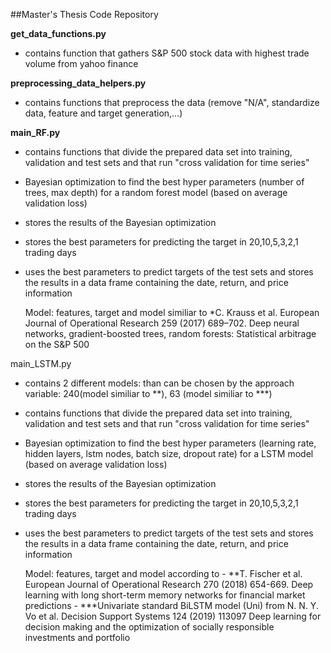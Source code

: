 ##Master's Thesis Code Repository


**get_data_functions.py**

* contains function that  gathers S&P 500 stock data with highest trade volume from yahoo finance

**preprocessing_data_helpers.py**

* contains functions that preprocess the data (remove "N/A", standardize data, feature and target generation,...)
	
**main_RF.py**
	
* contains functions that divide the prepared data set into training, validation and test sets and that run "cross validation for time series"
* Bayesian optimization to find the best hyper parameters (number of trees, max depth) for a random forest model (based on average validation loss)
* stores the results of the Bayesian optimization
* stores the best parameters for predicting the target in 20,10,5,3,2,1 trading days 
* uses the best parameters to predict targets of the test sets and stores the results in a data frame containing the date, return, and price information

	Model: features, target and model similiar to 
		*C. Krauss et al. European Journal of Operational Research 259 (2017) 689–702. Deep neural networks, gradient-boosted trees, random forests: Statistical arbitrage on the S&P 500
	
main_LSTM.py 

* contains 2 different models: than can be chosen by the approach variable: 240(model similiar to **), 63 (model similiar to ***)
* contains functions that divide the prepared data set into training, validation and test sets and that run "cross validation for time series"
* Bayesian optimization to find the best hyper parameters (learning rate, hidden layers, lstm nodes, batch size, dropout rate) for a LSTM model (based on average validation loss)	
* stores the results of the Bayesian optimization
* stores the best parameters for predicting the target in 20,10,5,3,2,1 trading days 
* uses the best parameters to predict targets of the test sets and stores the results in a data frame containing the date, return, and price information
	
	Model: features, target and model according to 
		- **T. Fischer et al. European Journal of Operational Research 270 (2018) 654-669. Deep learning with long short-term memory networks for financial market predictions
		- ***Univariate standard BiLSTM model (Uni) from N. N. Y. Vo et al. Decision Support Systems 124 (2019) 113097 Deep learning for decision making and the optimization of socially responsible investments and portfolio